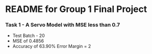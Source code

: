 # README for Group 1 Final Project

### Task 1 - A Servo Model with MSE less than 0.7

- Test Batch - 20
- MSE of 0.4856
- Accuracy of 63.90% Error Margin = 2
